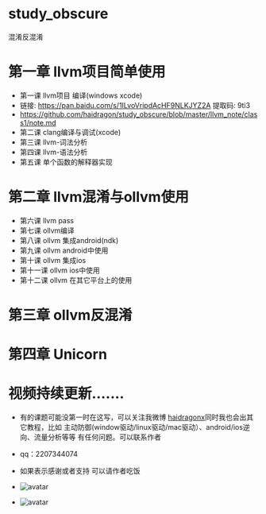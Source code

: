 # study_obscure
混淆反混淆
# 第一章 llvm项目简单使用
* 第一课  llvm项目 编译(windows xcode)
* 链接: https://pan.baidu.com/s/1ILvoVripdAcHF9NLKJYZ2A 提取码: 9ti3  
* https://github.com/haidragon/study_obscure/blob/master/llvm_note/class1/note.md
* 第二课  clang编译与调试(xcode)
* 第三课  llvm-词法分析 
* 第四课  llvm-语法分析
* 第五课 单个函数的解释器实现
# 第二章 llvm混淆与ollvm使用
* 第六课  llvm pass
* 第七课  ollvm编译
* 第八课  ollvm 集成android(ndk)
* 第九课  ollvm android中使用
* 第十课  ollvm 集成ios
* 第十一课 ollvm ios中使用
* 第十二课 ollvm 在其它平台上的使用
# 第三章 ollvm反混淆
# 第四章 Unicorn
# 视频持续更新.......  
* 有的课题可能没第一时在这写，可以关注我微博 [haidragonx](https://weibo.com/haidragon)同时我也会出其它教程，比如 主动防御(window驱动/linux驱动/mac驱动）、android/ios逆向、流量分析等等 有任何问题。可以联系作者
* qq：2207344074
* 如果表示感谢或者支持 可以请作者吃饭
* ![avatar](https://github.com/haidragon/study_frida/blob/master/image/791577372414_.pic.jpg)


* ![avatar](https://github.com/haidragon/study_frida/blob/master/image/761577371002_.pic.jpg)
